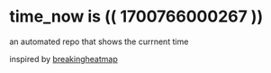 # time_now is (( 1700766000267 ))

an automated repo that shows the currnent time

inspired by [breakingheatmap](https://github.com/breakingheatmap/breakingheatmap)
